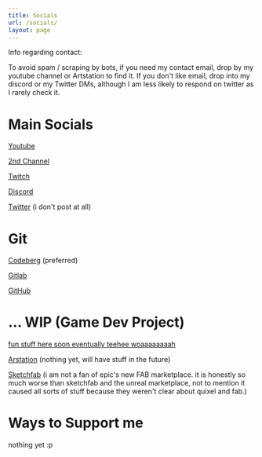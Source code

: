 ```yaml
---
title: Socials
url: /socials/
layout: page
---
```


Info regarding contact:

To avoid spam / scraping by bots, if you need my contact email, drop by my youtube channel or Artstation to find it. If you don't like email, drop into my discord or my Twitter DMs, although I am less likely to respond on twitter as I rarely check it.

# Main Socials
[Youtube](https://www.youtube.com/c/Itsyourdriver)

[2nd Channel](https://www.youtube.com/@itsyourdriver2)

[Twitch](https://twitch.tv/itsyourdriver)

[Discord](https://discord.gg/zKZsaXrmpV)

[Twitter](https://x.com/itsyourdriver_) (i don't post at all)

# Git
[Codeberg](https://codeberg.org/itsyourdriver) (preferred)

[Gitlab](https://gitlab.com/itsyourdriver)

[GitHub](https://github.com/itsyourdriver)

# ... WIP (Game Dev Project)
[fun stuff here soon eventually teehee woaaaaaaaah](https://www.roblox.com/communities/6325669/Runaway-Games#!/about)

[Arstation](https://www.artstation.com/itsyourdriver) (nothing yet, will have stuff in the future)

[Sketchfab](https://sketchfab.com/itsyourdriver) (i am not a fan of epic's new FAB marketplace. it is honestly so much worse than sketchfab and the unreal marketplace, not to mention it caused all sorts of stuff because they weren't clear about quixel and fab.)

# Ways to Support me

nothing yet :p